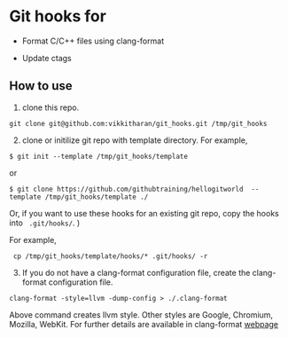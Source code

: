 # Git hooks for

- Format C/C++ files using clang-format

- Update ctags

## How to use

1. clone this repo. 

```
git clone git@github.com:vikkitharan/git_hooks.git /tmp/git_hooks
```


2. clone or initilize git repo with template directory. For example,
```
$ git init --template /tmp/git_hooks/template
```
or 

```
$ git clone https://github.com/githubtraining/hellogitworld  --template /tmp/git_hooks/template ./
```

Or, if you want to use these hooks for an existing git repo, copy the hooks into ``` .git/hooks/```. )
 
 For example, 

 ``` cp /tmp/git_hooks/template/hooks/* .git/hooks/ -r```
                                        


3. If you do not have a clang-format configuration file, create the clang-format configuration file.
```
clang-format -style=llvm -dump-config > ./.clang-format
```

Above command creates llvm style. Other styles are Google, Chromium, Mozilla, WebKit.
For further details are available in clang-format [webpage](https://clang.llvm.org/docs/ClangFormat.html)
